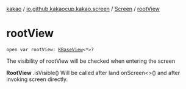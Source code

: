 [kakao](../../index.md) / [io.github.kakaocup.kakao.screen](../index.md) / [Screen](index.md) / [rootView](./root-view.md)

# rootView

`open var rootView: `[`KBaseView`](../../io.github.kakaocup.kakao.common.views/-k-base-view/index.md)`<*>?`

The visibility of rootView will be checked when entering the screen

**RootView**
.isVisible() Will be called after land onScreen&lt;&gt;() and after invoking screen directly.

